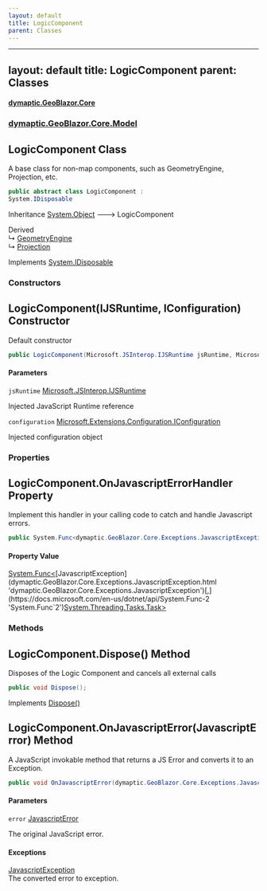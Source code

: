 ```yaml
---
layout: default
title: LogicComponent
parent: Classes
---
```

---
layout: default
title: LogicComponent
parent: Classes
---
#### [dymaptic.GeoBlazor.Core](index.html 'index')
### [dymaptic.GeoBlazor.Core.Model](index.html#dymaptic.GeoBlazor.Core.Model 'dymaptic.GeoBlazor.Core.Model')

## LogicComponent Class

A base class for non-map components, such as GeometryEngine, Projection, etc.

```csharp
public abstract class LogicComponent :
System.IDisposable
```

Inheritance [System.Object](https://docs.microsoft.com/en-us/dotnet/api/System.Object 'System.Object') &#129106; LogicComponent

Derived  
&#8627; [GeometryEngine](dymaptic.GeoBlazor.Core.Model.GeometryEngine.html 'dymaptic.GeoBlazor.Core.Model.GeometryEngine')  
&#8627; [Projection](dymaptic.GeoBlazor.Core.Model.Projection.html 'dymaptic.GeoBlazor.Core.Model.Projection')

Implements [System.IDisposable](https://docs.microsoft.com/en-us/dotnet/api/System.IDisposable 'System.IDisposable')
### Constructors

<a name='dymaptic.GeoBlazor.Core.Model.LogicComponent.LogicComponent(Microsoft.JSInterop.IJSRuntime,Microsoft.Extensions.Configuration.IConfiguration)'></a>

## LogicComponent(IJSRuntime, IConfiguration) Constructor

Default constructor

```csharp
public LogicComponent(Microsoft.JSInterop.IJSRuntime jsRuntime, Microsoft.Extensions.Configuration.IConfiguration configuration);
```
#### Parameters

<a name='dymaptic.GeoBlazor.Core.Model.LogicComponent.LogicComponent(Microsoft.JSInterop.IJSRuntime,Microsoft.Extensions.Configuration.IConfiguration).jsRuntime'></a>

`jsRuntime` [Microsoft.JSInterop.IJSRuntime](https://docs.microsoft.com/en-us/dotnet/api/Microsoft.JSInterop.IJSRuntime 'Microsoft.JSInterop.IJSRuntime')

Injected JavaScript Runtime reference

<a name='dymaptic.GeoBlazor.Core.Model.LogicComponent.LogicComponent(Microsoft.JSInterop.IJSRuntime,Microsoft.Extensions.Configuration.IConfiguration).configuration'></a>

`configuration` [Microsoft.Extensions.Configuration.IConfiguration](https://docs.microsoft.com/en-us/dotnet/api/Microsoft.Extensions.Configuration.IConfiguration 'Microsoft.Extensions.Configuration.IConfiguration')

Injected configuration object
### Properties

<a name='dymaptic.GeoBlazor.Core.Model.LogicComponent.OnJavascriptErrorHandler'></a>

## LogicComponent.OnJavascriptErrorHandler Property

Implement this handler in your calling code to catch and handle Javascript errors.

```csharp
public System.Func<dymaptic.GeoBlazor.Core.Exceptions.JavascriptException,System.Threading.Tasks.Task>? OnJavascriptErrorHandler { get; set; }
```

#### Property Value
[System.Func&lt;](https://docs.microsoft.com/en-us/dotnet/api/System.Func-2 'System.Func`2')[JavascriptException](dymaptic.GeoBlazor.Core.Exceptions.JavascriptException.html 'dymaptic.GeoBlazor.Core.Exceptions.JavascriptException')[,](https://docs.microsoft.com/en-us/dotnet/api/System.Func-2 'System.Func`2')[System.Threading.Tasks.Task](https://docs.microsoft.com/en-us/dotnet/api/System.Threading.Tasks.Task 'System.Threading.Tasks.Task')[&gt;](https://docs.microsoft.com/en-us/dotnet/api/System.Func-2 'System.Func`2')
### Methods

<a name='dymaptic.GeoBlazor.Core.Model.LogicComponent.Dispose()'></a>

## LogicComponent.Dispose() Method

Disposes of the Logic Component and cancels all external calls

```csharp
public void Dispose();
```

Implements [Dispose()](https://docs.microsoft.com/en-us/dotnet/api/System.IDisposable.Dispose 'System.IDisposable.Dispose')

<a name='dymaptic.GeoBlazor.Core.Model.LogicComponent.OnJavascriptError(dymaptic.GeoBlazor.Core.Exceptions.JavascriptError)'></a>

## LogicComponent.OnJavascriptError(JavascriptError) Method

A JavaScript invokable method that returns a JS Error and converts it to an Exception.

```csharp
public void OnJavascriptError(dymaptic.GeoBlazor.Core.Exceptions.JavascriptError error);
```
#### Parameters

<a name='dymaptic.GeoBlazor.Core.Model.LogicComponent.OnJavascriptError(dymaptic.GeoBlazor.Core.Exceptions.JavascriptError).error'></a>

`error` [JavascriptError](dymaptic.GeoBlazor.Core.Exceptions.JavascriptError.html 'dymaptic.GeoBlazor.Core.Exceptions.JavascriptError')

The original JavaScript error.

#### Exceptions

[JavascriptException](dymaptic.GeoBlazor.Core.Exceptions.JavascriptException.html 'dymaptic.GeoBlazor.Core.Exceptions.JavascriptException')  
The converted error to exception.

